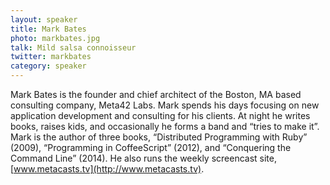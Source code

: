 ```yaml
---
layout: speaker
title: Mark Bates
photo: markbates.jpg
talk: Mild salsa connoisseur
twitter: markbates
category: speaker
---
```


Mark Bates is the founder and chief architect of the Boston, MA based consulting
company, Meta42 Labs. Mark spends his days focusing on new application
development and consulting for his clients. At night he writes books, raises
kids, and occasionally he forms a band and “tries to make it”. Mark is the
author of three books, “Distributed Programming with Ruby” (2009), “Programming
in CoffeeScript” (2012), and “Conquering the Command Line” (2014). He also runs
the weekly screencast site, [www.metacasts.tv](http://www.metacasts.tv).
